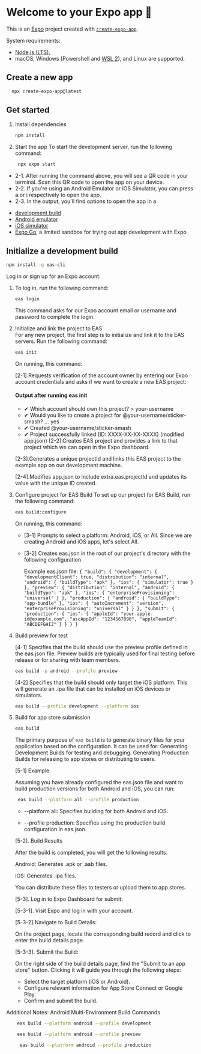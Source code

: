 # Welcome to your Expo app 👋

This is an [Expo](https://expo.dev) project created with [`create-expo-app`](https://www.npmjs.com/package/create-expo-app).

System requirements: 

* [Node.js (LTS).](https://nodejs.org/en/)
* macOS, Windows (Powershell and [WSL 2](https://nodejs.org/en/)), and Linux are supported.

## Create a new app

```bash
  npx create-expo-app@latest 
```

## Get started

1. Install dependencies

   ```bash
   npm install
   ```

2. Start the app
   To start the development server, run the following command:
   ```bash
    npx expo start
   ```

* 2-1. After running the command above, you will see a QR code in your terminal. Scan this QR code to open the app on your device. 
* 2-2. If you're using an Android Emulator or iOS Simulator, you can press a or i respectively to open the app.
* 2-3. In the output, you'll find options to open the app in a

- [development build](https://docs.expo.dev/develop/development-builds/introduction/)
- [Android emulator](https://docs.expo.dev/workflow/android-studio-emulator/)
- [iOS simulator](https://docs.expo.dev/workflow/ios-simulator/)
- [Expo Go](https://expo.dev/go), a limited sandbox for trying out app development with Expo

## Initialize a development build

```bash
npm install -g eas-cli
```
Log in or sign up for an Expo account.

1. To log in, run the following command:
    ```bash
    eas login
    ```
    This command asks for our Expo account email or username and password to complete the login.
2. Initialize and link the project to EAS  
   For any new project, the first step is to initialize and link it to the EAS servers. Run the following command:
    ```bash
    eas init  
    ```
    On running, this command:

    [2-1].Requests verification of the account owner by entering our Expo account credentials and asks if we want to create a new EAS project:

    #### Output after running eas init
      * ✔ Which account should own this project? > your-username
      * ✔ Would you like to create a project for @your-username/sticker-smash? … yes
      * ✔ Created @your-username/sticker-smash
      * ✔ Project successfully linked (ID: XXXX-XX-XX-XXXX) (modified app.json)
     [2-2].Creates EAS project and provides a link to that project which we can open in the Expo dashboard.

     [2-3].Generates a unique projectId and links this EAS project to the example app on our development machine.

     [2-4].Modifies app.json to include extra.eas.projectId and updates its value with the unique ID created.

3. Configure project for EAS Build
   To set up our project for EAS Build, run the following command:
    ```bash
    eas build:configure
    ```
    On running, this command:
    * [3-1]  Prompts to select a platform: Android, iOS, or All. Since we are creating Android and iOS apps, let's select All.
    * [3-2]  Creates eas.json in the root of our project's directory with the following configuration

       Example eas.json file:
         `{
  "build": {
    "development": {
      "developmentClient": true,
      "distribution": "internal",
      "android": {
        "buildType": "apk"
      },
      "ios": {
        "simulator": true
      }
    },
    "preview": {
      "distribution": "internal",
      "android": {
        "buildType": "apk"
      },
      "ios": {
        "enterpriseProvisioning": "universal"
      }
    },
    "production": {
      "android": {
        "buildType": "app-bundle"
      },
      "ios": {
        "autoIncrement": "version",
        "enterpriseProvisioning": "universal"
      }
    }
  },
  "submit": {
    "production": {
      "ios": {
        "appleId": "your-apple-id@example.com",
        "ascAppId": "1234567890",
        "appleTeamId": "ABCDEFGHIJ"
      }
    }
  }
}`

4. Build preview for test
   
   [4-1] Specifies that the build should use the preview profile defined in the eas.json file. Preview builds are typically used for final testing before release or for sharing with team members.
   ```bash
   eas build -p android --profile preview
   ```
   [4-2] Specifies that the build should only target the iOS platform. This will generate an .ipa file that can be installed on iOS devices or simulators.
   ```bash
   eas build --profile development --platform ios
   ```
   
5. Build for app store submission

    ```bash
   eas build
   ```
   The primary purpose of `eas build` is to generate binary files for your application based on the configuration.
It can be used for:
   Generating Development Builds for testing and debugging.
   Generating Production Builds for releasing to app stores or distributing to users.

   [5-1] Example

   Assuming you have already configured the eas.json file and want to build production versions for both Android and iOS, you can run:

   ```bash
    eas build --platform all --profile production
   ```
   * --platform all: Specifies building for both Android and iOS.

   * --profile production: Specifies using the production build configuration in eas.json.

   [5-2]. Build Results

   After the build is completed, you will get the following results:

    Android: Generates .apk or .aab files.

    iOS: Generates .ipa files.

   You can distribute these files to testers or upload them to app stores.

   [5-3]. Log in to Expo Dashboard for submit:

    [5-3-1]. Visit Expo and log in with your account.

    [5-3-2].Navigate to Build Details:

     On the project page, locate the corresponding build record and click to enter the build details page.

    [5-3-3]. Submit the Build:

     On the right side of the build details page, find the "Submit to an app store" button. Clicking it will guide you through the following steps:

      * Select the target platform (iOS or Android).
      * Configure relevant information for App Store Connect or Google Play.
      * Confirm and submit the build.


Additional Notes: Android Multi-Environment Build Commands
```bash
    eas build --platform android --profile development
```
```bash
    eas build --platform android --profile preview
```
```bash
     eas build --platform android --profile production
```